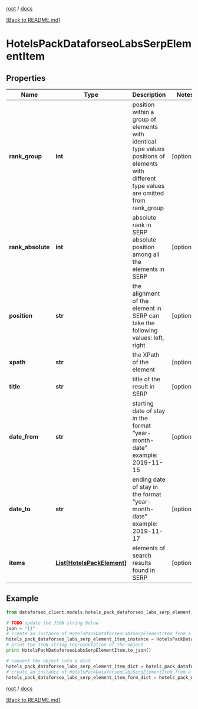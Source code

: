[root](./../ "root") / [docs](./ "docs")

[[Back to README.md]](./../README.md "[Back to README.md]")

# HotelsPackDataforseoLabsSerpElementItem

## Properties

Name | Type | Description | Notes
------------ | ------------- | ------------- | -------------
**rank_group** | **int** | position within a group of elements with identical type values positions of elements with different type values are omitted from rank_group | [optional]
**rank_absolute** | **int** | absolute rank in SERP absolute position among all the elements in SERP | [optional]
**position** | **str** | the alignment of the element in SERP can take the following values: left, right | [optional]
**xpath** | **str** | the XPath of the element | [optional]
**title** | **str** | title of the result in SERP | [optional]
**date_from** | **str** | starting date of stay in the format “year-month-date” example: 2019-11-15 | [optional]
**date_to** | **str** | ending date of stay in the format “year-month-date” example: 2019-11-17 | [optional]
**items** | [**List[HotelsPackElement]**](HotelsPackElement.md) | elements of search results found in SERP | [optional]

## Example

```python
from dataforseo_client.models.hotels_pack_dataforseo_labs_serp_element_item import HotelsPackDataforseoLabsSerpElementItem

# TODO update the JSON string below
json = "{}"
# create an instance of HotelsPackDataforseoLabsSerpElementItem from a JSON string
hotels_pack_dataforseo_labs_serp_element_item_instance = HotelsPackDataforseoLabsSerpElementItem.from_json(json)
# print the JSON string representation of the object
print HotelsPackDataforseoLabsSerpElementItem.to_json()

# convert the object into a dict
hotels_pack_dataforseo_labs_serp_element_item_dict = hotels_pack_dataforseo_labs_serp_element_item_instance.to_dict()
# create an instance of HotelsPackDataforseoLabsSerpElementItem from a dict
hotels_pack_dataforseo_labs_serp_element_item_form_dict = hotels_pack_dataforseo_labs_serp_element_item.from_dict(hotels_pack_dataforseo_labs_serp_element_item_dict)
```

  

[root](./../ "root") / [docs](./ "docs")

[[Back to README.md]](./../README.md "[Back to README.md]")